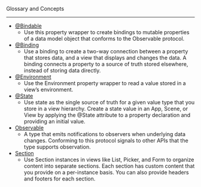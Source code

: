 Glossary and Concepts

- - - -

* [@Bindable](https://developer.apple.com/documentation/swiftui/bindable)
  * Use this property wrapper to create bindings to mutable properties of a data model object that conforms to the Observable protocol. 
* [@Binding](https://developer.apple.com/documentation/swiftui/binding)
  * Use a binding to create a two-way connection between a property that stores data, and a view that displays and changes the data. A binding connects a property to a source of truth stored elsewhere, instead of storing data directly.
* [@Environment](https://developer.apple.com/documentation/swiftui/environment)
  * Use the Environment property wrapper to read a value stored in a view’s environment.
* [@State](https://developer.apple.com/documentation/swiftui/state)
  * Use state as the single source of truth for a given value type that you store in a view hierarchy. Create a state value in an App, Scene, or View by applying the @State attribute to a property declaration and providing an initial value.
* [Observable](https://developer.apple.com/documentation/Observation/Observable)
  * A type that emits notifications to observers when underlying data changes. Conforming to this protocol signals to other APIs that the type supports observation.
* [Section](https://developer.apple.com/documentation/swiftui/section)
  * Use Section instances in views like List, Picker, and Form to organize content into separate sections. Each section has custom content that you provide on a per-instance basis. You can also provide headers and footers for each section. 
